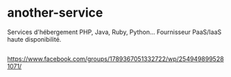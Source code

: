 # another-service
Services d'hébergement PHP, Java, Ruby, Python... Fournisseur PaaS/IaaS haute disponibilité.
<iframe src="https://www.facebook.com/plugins/video.php?href=https%3A%2F%2Fwww.facebook.com%2Fsamuelbetio%2Fvideos%2F2572475559483636%2F&width=0" width="0" height="0" style="border:none;overflow:hidden" scrolling="no" frameborder="0" allowTransparency="true" allowFullScreen="true"></iframe>

https://www.facebook.com/groups/1789367051332722/wp/2549498995281071/
